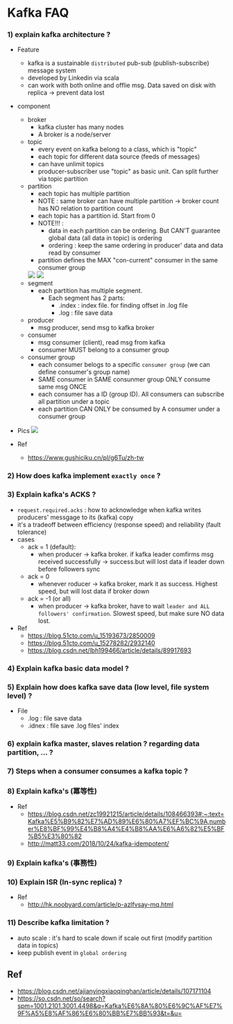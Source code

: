 # Kafka FAQ

### 1)  explain kafka architecture ?
- Feature
	- kafka is a sustainable `distributed` pub-sub (publish-subscribe) message system
	- developed by Linkedin via scala
	- can work with both online and offlie msg. Data saved on disk with replica -> prevent data lost
- component
	- broker
		- kafka cluster has many nodes
		- A broker is a node/server
	- topic
		- every event on kafka belong to a class, which is "topic"
		- each topic for different data source (feeds of messages)
		- can have unlimit topics
		- producer-subscriber use "topic" as basic unit. Can split further via topic partition
	- partition
		- each topic has multiple partition
		- NOTE : same broker can have multiple partition
				-> broker count has NO relation to partition count
		- each topic has a partition id. Start from 0
		- NOTE!!! : 
			- data in each partition can be ordering. But CAN'T guarantee global data (all data in topic) is ordering
			- ordering : keep the same ordering in producer' data and data read by consumer
		- partition defines the MAX "con-current" consumer in the same consumer group
		<img src ="https://github.com/yennanliu/CS_basics/blob/master/doc/pic/partition1.png">
		<img src ="https://github.com/yennanliu/CS_basics/blob/master/doc/pic/partition2.png">
	- segment
		- each partition has multiple segment.
			- Each segment has 2 parts:
				- .index : index file. for finding offset in .log file
				- .log :  file save data
	- producer
		- msg producer, send msg to kafka broker
	- consumer
		- msg consumer (client), read msg from kafka
		- consumer MUST belong to a consumer group
	- consumer group
		- each consumer belogs to a specific `consumer group` (we can define consumer's group name)
		- SAME consumer in SAME consunmer group ONLY consume same msg ONCE
		- each consumer has a ID (group ID). All consumers can subscribe all partition under a topic
		- each partition CAN ONLY be consumed by A consumer under a consumer group
- Pics
	<img src ="https://github.com/yennanliu/CS_basics/blob/master/doc/pic/kafka_architecture1.png">

- Ref
	- https://www.gushiciku.cn/pl/g6Tu/zh-tw

### 2) How does kafka implement `exactly once` ?

### 3) Explain kafka's ACKS ?
- `request.required.acks` : how to acknowledge when kafka writes producers' messgage to its (kafka) copy
- it's a tradeoff between efficiency (response speed) and reliability (fault tolerance) 
- cases
	- ack = 1 (default): 
		- when producer -> kafka broker. if kafka leader comfirms msg received successfully -> success.but will lost data if leader down before followers sync
	- ack = 0
		- whenever roducer -> kafka broker, mark it as success. Highest speed, but will lost data if broker down
	- ack = -1 (or all)
		- when producer -> kafka broker, have to wait `leader and ALL followers' confirmation`. Slowest speed, but make sure NO data lost. 
- Ref
	- https://blog.51cto.com/u_15193673/2850009
	- https://blog.51cto.com/u_15278282/2932140
	- https://blog.csdn.net/lbh199466/article/details/89917693

### 4) Explain kafka basic data model ?

### 5) Explain how does kafka save data (low level, file system level) ?
- File
	- .log : file save data
	- .idnex : file save .log files' index 

### 6) explain kafka master, slaves relation ? regarding data partition, ... ?

### 7) Steps when a consumer consumes a kafka topic ?

### 8) Explain kafka's (冪等性)
- Ref
	- https://blog.csdn.net/zc19921215/article/details/108466393#:~:text=Kafka%E5%B9%82%E7%AD%89%E6%80%A7%EF%BC%9A,number%E8%BF%99%E4%B8%A4%E4%B8%AA%E6%A6%82%E5%BF%B5%E3%80%82
	- http://matt33.com/2018/10/24/kafka-idempotent/

### 9) Explain kafka's (事務性)

### 10) Explain ISR (In-sync replica) ?
- Ref
	- http://hk.noobyard.com/article/p-azlfvsay-mq.html

### 11) Describe kafka limitation ?
- auto scale : it's hard to scale down if scale out first (modify partition data in topics)
- keep publish event in `global ordering`

## Ref
- https://blog.csdn.net/ajianyingxiaoqinghan/article/details/107171104
- https://so.csdn.net/so/search?spm=1001.2101.3001.4498&q=Kafka%E6%8A%80%E6%9C%AF%E7%9F%A5%E8%AF%86%E6%80%BB%E7%BB%93&t=&u=
